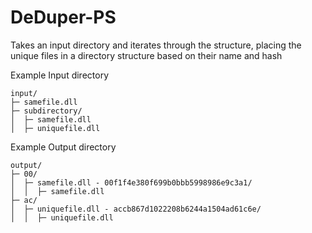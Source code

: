 # DeDuper-PS

Takes an input directory and iterates through the structure, placing the unique files in a directory structure based on their name and hash

Example Input directory

```
input/
├─ samefile.dll
├─ subdirectory/
│  ├─ samefile.dll
│  ├─ uniquefile.dll
```
Example Output directory

```
output/
├─ 00/
│  ├─ samefile.dll - 00f1f4e380f699b0bbb5998986e9c3a1/
│  │  ├─ samefile.dll
├─ ac/
│  ├─ uniquefile.dll - accb867d1022208b6244a1504ad61c6e/
│  │  ├─ uniquefile.dll
```
